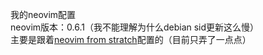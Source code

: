 我的neovim配置  
neovim版本：0.6.1（我不能理解为什么debian sid更新这么慢）  
主要是跟着[neovim from stratch](github.com/LunarVim/Neovim-from-scratch/)配置的（目前只弄了一点点）  
